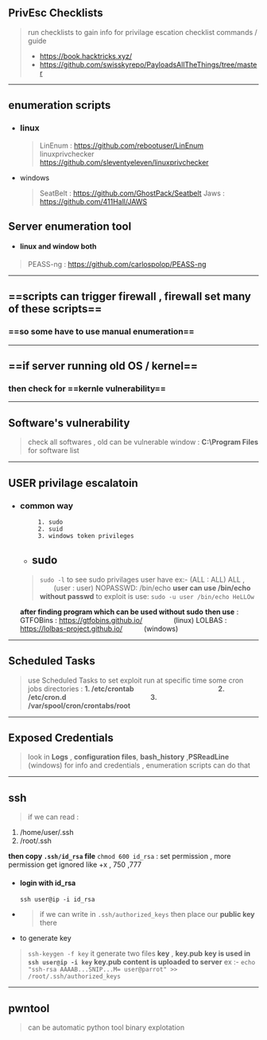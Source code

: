 ## PrivEsc Checklists
> run checklists to gain info for privilage escation
> checklist commands / guide
>    * https://book.hacktricks.xyz/
>    * https://github.com/swisskyrepo/PayloadsAllTheThings/tree/master

---
## enumeration scripts
   * ### linux
      > LinEnum : https://github.com/rebootuser/LinEnum
      > linuxprivchecker https://github.com/sleventyeleven/linuxprivchecker
   * windows
      > SeatBelt : https://github.com/GhostPack/Seatbelt
      > Jaws : https://github.com/411Hall/JAWS

## Server enumeration tool
   * #### linux and window both

   > PEASS-ng : https://github.com/carlospolop/PEASS-ng

---
## ==scripts can trigger firewall , firewall set many of these scripts==
### ==so some have to use manual enumeration==
---
## ==if server running old OS / kernel==
### then check for ==kernle vulnerability==

---
## Software's vulnerability
> check all softwares , old can be vulnerable
> window : **C:\Program Files** for software list
---
## USER privilage escalatoin

* ### common way 
           1. sudo
           2. suid
           3. windows token privileges
   
   * ## sudo
   > `sudo -l` to see sudo privilages user have 
   > ex:- (ALL : ALL) ALL ,
   > $~~~~~~~$(user : user) NOPASSWD: /bin/echo
   > **user can use /bin/echo without passwd**
   > to exploit is use: 
   > `sudo -u user /bin/echo HeLLOw`

     **after finding program which can be used without sudo**
	 **then use** : 
	    GTFOBins : https://gtfobins.github.io/     $~~~~~~~~~~~~~~~$(linux)
		LOLBAS : https://lolbas-project.github.io/ $~~~~~~~~~~$(windows)
		
---
## Scheduled Tasks
> use Scheduled Tasks to set exploit run at specific time
> some cron jobs directories : **1. /etc/crontab**
 $~~~~~~~~~~~~~~~~~~~~~~~~~~~~~~~~~~~~~~~~~$ **2. /etc/cron.d**
 $~~~~~~~~~~~~~~~~~~~~~~~~~~~~~~~~~~~~~~~~~$ **3. /var/spool/cron/crontabs/root**
 ---
 ##  Exposed Credentials
 
 > look in **Logs** , **configuration files**, **bash_history** ,**PSReadLine** (windows) 
 > for info and credentials , enumeration scripts can do that

---
## ssh 
> if we can read :

1. /home/user/.ssh
2. /root/.ssh
 
 **then copy  `.ssh/id_rsa`  file**
 `chmod 600 id_rsa`  : set permission , more permission get ignored like +x , 750 ,777
* #### login with id_rsa
   `ssh user@ip -i id_rsa`
   

* > if we can write in `.ssh/authorized_keys` 
   > then place our **public key** there
* to generate key
>`ssh-keygen -f key`
>it generate two files **key** , **key.pub**
>**key is used in `ssh user@ip -i key`**
>**key.pub content is uploaded to server**
>ex :- `echo "ssh-rsa AAAAB...SNIP...M= user@parrot" >> /root/.ssh/authorized_keys`

---
## pwntool

> can be automatic
> python tool
> binary explotation
> 
